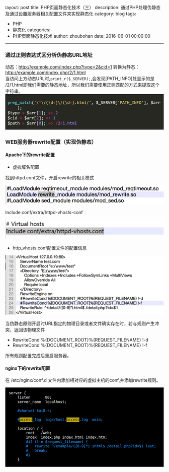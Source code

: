 layout: post
title: PHP页面静态化技术（三）
description: 通过PHP处理伪静态及通过设置服务器相关配置文件来实现静态化
category: blog
tags:
  - PHP
  - 静态化
categories:
  - PHP页面静态化技术
author: zhoubohan
date: 2016-06-01 00:00:00
---

### 通过正则表达式区分析伪静态URL地址

动态：http://example.com/index.php?type=2&cid=1 转换为静态：http://example.com/index.php/2/1.html<br/>
当访问上方动态URL时,<code>print_r($_SERVER);</code>,会发现[PATH_INFO]处显示的是 /2/1.html即我们需要的静态地址，所以我们需要使用正则匹配的方式来提取这个字符串。<br/>
![page-static-tenth](/images/pageStatic/page-static-tenth.png)

### WEB服务器rewrite配置（实现伪静态）

#### Apache下的rewrite配置

* 虚拟域名配置

 找到httpd.conf文件，开启rewrite的相关模式

![page-static-11](/images/pageStatic/page-static-11.png)

 Include conf/extra/httpd-vhosts-conf

![page-static-12](/images/pageStatic/page-static-12.png)

* http_vhosts.conf配置文件的配置信息 

![page-static-13](/images/pageStatic/page-static-13.png)

当伪静态原则开启时URL指定的物理目录或者文件确实存在时，若与规则产生冲突，返回该物理文件

* RewriteCond %{DOCUMENT_ROOT}%{REQUEST_FILENAME} !-d
* RewriteCond %{DOCUMENT_ROOT}%{REQUEST_FILENAME} !-f

所有规则配置完成后重启服务器。

#### nginx下的rewrite配置

在 /etc/nginx/conf.d 文件内添加相对应的虚拟主机的conf,并添加rewrite规则。

![page-static-14](/images/pageStatic/page-static-14.png)
